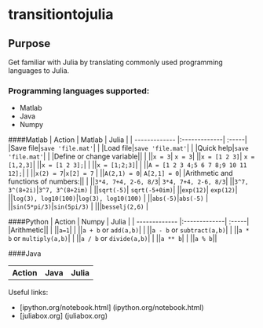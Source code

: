 # transitiontojulia
## Purpose
Get familiar with Julia by translating commonly used programming languages to Julia.
### Programming languages supported:

* Matlab
* Java
* Numpy

####Matlab
| Action     | Matlab           | Julia  |
| ------------- |:-------------| :-----|
|Save file|`save 'file.mat'`|  |
|Load file|`save 'file.mat'`| |
|Quick help|`save 'file.mat'`|  |
|Define or change variable|| |
||`x = 3`| `x = 3`|
||`x = [1 2 3]`| `x = [1,2,3]`|
||`x = [1 2 3];`| |
||`x = [1;2;3]`| |
||`A = [1 2 3 4;5 6 7 8;9 10 11 12];`| |
||`x(2) = 7`|`x[2] = 7` |
||`A(2,1) = 0`| `A[2,1] = 0`|
|Arithmetic and functions of numbers:|| |
||`3*4, 7+4, 2-6, 8/3`| `3*4, 7+4, 2-6, 8/3`|
||`3^7, 3^(8+2i)`|`3^7, 3^(8+2im)` |
||`sqrt(-5)`| `sqrt(-5+0im)`|
||`exp(12)`| `exp(12)`|
||`log(3), log10(100)`|`log(3), log10(100)` |
||`abs(-5)`|`abs(-5)` |
||`sin(5*pi/3)`|`sin(5pi/3)` |
|||`besselj(2,6)` |


####Python
| Action     | Numpy          | Julia  |
| ------------- |:-------------| :-----|
|Arithmetic|| |
||`a=1`| |
||`a + b` or `add(a,b)`| |
||`a - b` or `subtract(a,b)`| |
||`a * b` or `multiply(a,b)`| |
||`a / b` or `divide(a,b)`| |
||`a ** b`| |
||`a % b`||


####Java
<table>
  <tbody>
    <tr>
      <th>Action</th>
      <th align="left">Java</th>
      <th align="left">Julia</th>
    </tr>
  </tbody>
</table>



Useful links:
* [ipython.org/notebook.html] (ipython.org/notebook.html)
* [juliabox.org] (juliabox.org)





